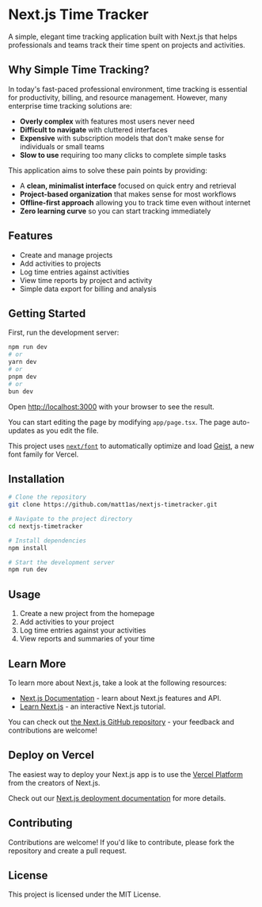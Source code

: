# Next.js Time Tracker

A simple, elegant time tracking application built with Next.js that helps professionals and teams track their time spent on projects and activities.

## Why Simple Time Tracking?

In today's fast-paced professional environment, time tracking is essential for productivity, billing, and resource management. However, many enterprise time tracking solutions are:

- **Overly complex** with features most users never need
- **Difficult to navigate** with cluttered interfaces
- **Expensive** with subscription models that don't make sense for individuals or small teams
- **Slow to use** requiring too many clicks to complete simple tasks

This application aims to solve these pain points by providing:

- A **clean, minimalist interface** focused on quick entry and retrieval
- **Project-based organization** that makes sense for most workflows
- **Offline-first approach** allowing you to track time even without internet
- **Zero learning curve** so you can start tracking immediately

## Features

- Create and manage projects
- Add activities to projects
- Log time entries against activities
- View time reports by project and activity
- Simple data export for billing and analysis

## Getting Started

First, run the development server:

```bash
npm run dev
# or
yarn dev
# or
pnpm dev
# or
bun dev
```

Open [http://localhost:3000](http://localhost:3000) with your browser to see the result.

You can start editing the page by modifying `app/page.tsx`. The page auto-updates as you edit the file.

This project uses [`next/font`](https://nextjs.org/docs/app/building-your-application/optimizing/fonts) to automatically optimize and load [Geist](https://vercel.com/font), a new font family for Vercel.

## Installation

```bash
# Clone the repository
git clone https://github.com/matt1as/nextjs-timetracker.git

# Navigate to the project directory
cd nextjs-timetracker

# Install dependencies
npm install

# Start the development server
npm run dev
```

## Usage

1. Create a new project from the homepage
2. Add activities to your project
3. Log time entries against your activities
4. View reports and summaries of your time

## Learn More

To learn more about Next.js, take a look at the following resources:

- [Next.js Documentation](https://nextjs.org/docs) - learn about Next.js features and API.
- [Learn Next.js](https://nextjs.org/learn) - an interactive Next.js tutorial.

You can check out [the Next.js GitHub repository](https://github.com/vercel/next.js) - your feedback and contributions are welcome!

## Deploy on Vercel

The easiest way to deploy your Next.js app is to use the [Vercel Platform](https://vercel.com/new?utm_medium=default-template&filter=next.js&utm_source=create-next-app&utm_campaign=create-next-app-readme) from the creators of Next.js.

Check out our [Next.js deployment documentation](https://nextjs.org/docs/app/building-your-application/deploying) for more details.

## Contributing

Contributions are welcome! If you'd like to contribute, please fork the repository and create a pull request.

## License

This project is licensed under the MIT License.
